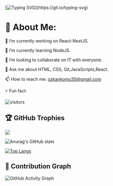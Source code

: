 [![Typing SVG](https://readme-typing-svg.herokuapp.com?font=Fira+Code&pause=1000&width=435&lines=Welcome+to+my+github+profile;My+name+is+Ozkan!)](https://git.io/typing-svg)

# 💫 About Me:

🔭 I’m currently working on React-NextJS.

🌱 I’m currently learning NodeJS. 

👯 I’m looking to collaborate on IT with everyone.

💬 Ask me about HTML, CSS, Git,JavaScripts,React.

📫 How to reach me: ozkankomu35@gmail.com


⚡ Fun fact:

![visitors](https://visitor-badge.glitch.me/badge?page_id=ozkankomu&left_color=gray&right_color=red)


## 🏆 GitHub Trophies
![](https://github-profile-trophy.vercel.app/?username=ozkankomu&theme=tokyonight&no-frame=false&no-bg=false&margin-w=4)


![Anurag's GitHub stats](https://github-readme-stats.vercel.app/api?username=ozkankomu&show_icons=true&theme=radical&count_private=true&line_height=29&include_all_commits=true&include_all_pr=true)


[![Top Langs](https://github-readme-stats.vercel.app/api/top-langs/?username=ozkankomu)](https://github.com/ozkankomu/github-readme-stats)

## 🥷 Contribution Graph
![GitHub Activity Graph](https://activity-graph.herokuapp.com/graph?username=ozkankomu) 







